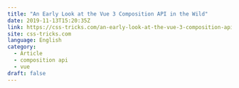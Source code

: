 ```yaml
---
title: "An Early Look at the Vue 3 Composition API in the Wild"
date: 2019-11-13T15:20:35Z
link: https://css-tricks.com/an-early-look-at-the-vue-3-composition-api-in-the-wild/?utm_medium=RSS&utm_source=news.12bit.vn
site: css-tricks.com
language: English
category:
  - Article
  - composition api
  - vue
draft: false
---
```

